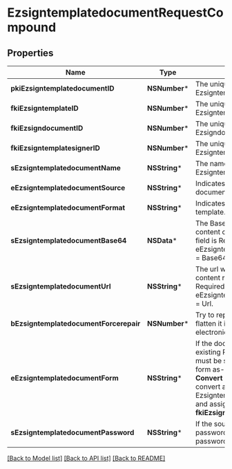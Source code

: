 # EzsigntemplatedocumentRequestCompound

## Properties
Name | Type | Description | Notes
------------ | ------------- | ------------- | -------------
**pkiEzsigntemplatedocumentID** | **NSNumber*** | The unique ID of the Ezsigntemplatedocument | [optional] 
**fkiEzsigntemplateID** | **NSNumber*** | The unique ID of the Ezsigntemplate | 
**fkiEzsigndocumentID** | **NSNumber*** | The unique ID of the Ezsigndocument | [optional] 
**fkiEzsigntemplatesignerID** | **NSNumber*** | The unique ID of the Ezsigntemplatesigner | [optional] 
**sEzsigntemplatedocumentName** | **NSString*** | The name of the Ezsigntemplatedocument. | 
**eEzsigntemplatedocumentSource** | **NSString*** | Indicates where to look for the document binary content. | 
**eEzsigntemplatedocumentFormat** | **NSString*** | Indicates the format of the template. | [optional] 
**sEzsigntemplatedocumentBase64** | **NSData*** | The Base64 encoded binary content of the document.  This field is Required when eEzsigntemplatedocumentSource &#x3D; Base64. | [optional] 
**sEzsigntemplatedocumentUrl** | **NSString*** | The url where the document content resides.  This field is Required when eEzsigntemplatedocumentSource &#x3D; Url. | [optional] 
**bEzsigntemplatedocumentForcerepair** | **NSNumber*** | Try to repair the document or flatten it if it cannot be used for electronic signature. | [optional] 
**eEzsigntemplatedocumentForm** | **NSString*** | If the document contains an existing PDF form this property must be set.  **Keep** leaves the form as-is in the document.  **Convert** removes the form and convert all the existing fields to Ezsigntemplateformfieldgroups and assign them to the specified **fkiEzsigntemplatesignerID** | [optional] 
**sEzsigntemplatedocumentPassword** | **NSString*** | If the source template is password protected, the password to open/modify it. | [optional] [default to @""]

[[Back to Model list]](../README.md#documentation-for-models) [[Back to API list]](../README.md#documentation-for-api-endpoints) [[Back to README]](../README.md)


